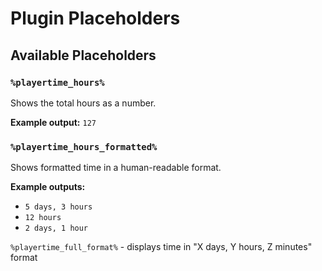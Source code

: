 # Plugin Placeholders

## Available Placeholders

### `%playertime_hours%`
Shows the total hours as a number.

**Example output:** `127`

### `%playertime_hours_formatted%`
Shows formatted time in a human-readable format.

**Example outputs:**
- `5 days, 3 hours`
- `12 hours`
- `2 days, 1 hour`



`%playertime_full_format%` - displays time in "X days, Y hours, Z minutes" format
